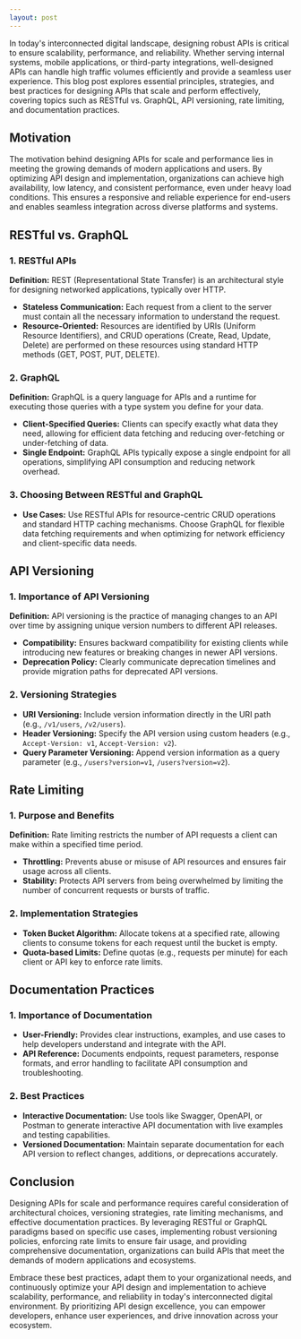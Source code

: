 ```yaml
---
layout: post
---
```


In today's interconnected digital landscape, designing robust APIs is critical to ensure scalability, performance, and reliability. Whether serving internal systems, mobile applications, or third-party integrations, well-designed APIs can handle high traffic volumes efficiently and provide a seamless user experience. This blog post explores essential principles, strategies, and best practices for designing APIs that scale and perform effectively, covering topics such as RESTful vs. GraphQL, API versioning, rate limiting, and documentation practices.

## Motivation

The motivation behind designing APIs for scale and performance lies in meeting the growing demands of modern applications and users. By optimizing API design and implementation, organizations can achieve high availability, low latency, and consistent performance, even under heavy load conditions. This ensures a responsive and reliable experience for end-users and enables seamless integration across diverse platforms and systems.

## RESTful vs. GraphQL

### 1. RESTful APIs

**Definition:** REST (Representational State Transfer) is an architectural style for designing networked applications, typically over HTTP.

- **Stateless Communication:** Each request from a client to the server must contain all the necessary information to understand the request.
- **Resource-Oriented:** Resources are identified by URIs (Uniform Resource Identifiers), and CRUD operations (Create, Read, Update, Delete) are performed on these resources using standard HTTP methods (GET, POST, PUT, DELETE).

### 2. GraphQL

**Definition:** GraphQL is a query language for APIs and a runtime for executing those queries with a type system you define for your data.

- **Client-Specified Queries:** Clients can specify exactly what data they need, allowing for efficient data fetching and reducing over-fetching or under-fetching of data.
- **Single Endpoint:** GraphQL APIs typically expose a single endpoint for all operations, simplifying API consumption and reducing network overhead.

### 3. Choosing Between RESTful and GraphQL

- **Use Cases:** Use RESTful APIs for resource-centric CRUD operations and standard HTTP caching mechanisms. Choose GraphQL for flexible data fetching requirements and when optimizing for network efficiency and client-specific data needs.

## API Versioning

### 1. Importance of API Versioning

**Definition:** API versioning is the practice of managing changes to an API over time by assigning unique version numbers to different API releases.

- **Compatibility:** Ensures backward compatibility for existing clients while introducing new features or breaking changes in newer API versions.
- **Deprecation Policy:** Clearly communicate deprecation timelines and provide migration paths for deprecated API versions.

### 2. Versioning Strategies

- **URI Versioning:** Include version information directly in the URI path (e.g., `/v1/users`, `/v2/users`).
- **Header Versioning:** Specify the API version using custom headers (e.g., `Accept-Version: v1`, `Accept-Version: v2`).
- **Query Parameter Versioning:** Append version information as a query parameter (e.g., `/users?version=v1`, `/users?version=v2`).

## Rate Limiting

### 1. Purpose and Benefits

**Definition:** Rate limiting restricts the number of API requests a client can make within a specified time period.

- **Throttling:** Prevents abuse or misuse of API resources and ensures fair usage across all clients.
- **Stability:** Protects API servers from being overwhelmed by limiting the number of concurrent requests or bursts of traffic.

### 2. Implementation Strategies

- **Token Bucket Algorithm:** Allocate tokens at a specified rate, allowing clients to consume tokens for each request until the bucket is empty.
- **Quota-based Limits:** Define quotas (e.g., requests per minute) for each client or API key to enforce rate limits.

## Documentation Practices

### 1. Importance of Documentation

- **User-Friendly:** Provides clear instructions, examples, and use cases to help developers understand and integrate with the API.
- **API Reference:** Documents endpoints, request parameters, response formats, and error handling to facilitate API consumption and troubleshooting.

### 2. Best Practices

- **Interactive Documentation:** Use tools like Swagger, OpenAPI, or Postman to generate interactive API documentation with live examples and testing capabilities.
- **Versioned Documentation:** Maintain separate documentation for each API version to reflect changes, additions, or deprecations accurately.

## Conclusion

Designing APIs for scale and performance requires careful consideration of architectural choices, versioning strategies, rate limiting mechanisms, and effective documentation practices. By leveraging RESTful or GraphQL paradigms based on specific use cases, implementing robust versioning policies, enforcing rate limits to ensure fair usage, and providing comprehensive documentation, organizations can build APIs that meet the demands of modern applications and ecosystems.

Embrace these best practices, adapt them to your organizational needs, and continuously optimize your API design and implementation to achieve scalability, performance, and reliability in today's interconnected digital environment. By prioritizing API design excellence, you can empower developers, enhance user experiences, and drive innovation across your ecosystem.

